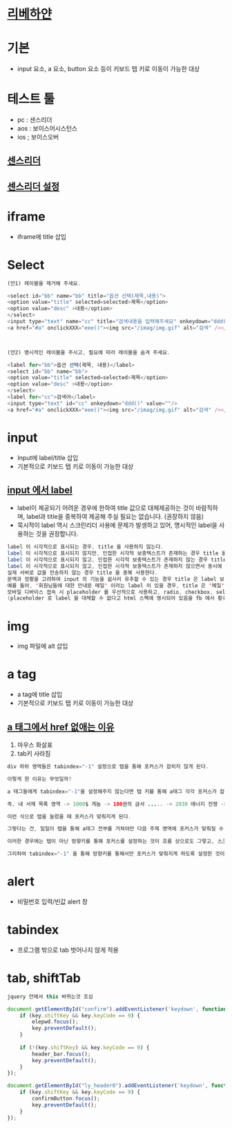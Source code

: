 # [리베하얀](https://www.youtube.com/watch?v=QQXvASCMp-g)

# 기본
* input 요소, a 요소, button 요소 등이 키보드 탭 키로 이동이 가능한 대상


# 테스트 툴
* pc : 센스리더
* aos : 보이스어시스턴스
* ios ; 보이스오버 

## [센스리더](https://nuli.navercorp.com/community/article/1081603?email=true)

## [센스리더 설정](https://consumer.kiwoom.com/nkw.templateFrameSet.do?m=m1504010000)

# iframe
* iframe에 title 삽입


# Select
```javascript
(안1) 레이블을 제거해 주세요.

<select id="bb" name="bb" title="옵션 선택(제목,내용)">
<option value="title" selected=selected>제목</option>
<option value="desc" >내용</option>
</select>
<input type="text" name="cc" title="검색내용을 입력해주세요" onkeydown="ddd()" value=""/>
<a href="#a" onclickXXX="eee()"><img src="/imag/img.gif" alt="검색" /></a>



(안2) 명시적인 레이블을 주시고, 필요에 따라 레이블을 숨겨 주세요.

<label for="bb">옵션 선택(제목, 내용)</label>
<select id="bb" name="bb">
<option value="title" selected=selected>제목</option>
<option value="desc" >내용</option>
</select>
<label for="cc">검색어</label>
<input type="text" id="cc" onkeydown="ddd()" value=""/>
<a href="#a" onclickXXX="eee()"><img src="/imag/img.gif" alt="검색" /></a>
```

# input
* Input에 label/title 삽입
* 기본적으로  키보드 탭 키로 이동이 가능한 대상


## [input 에서 label](https://mygumi.tistory.com/359)
* label이 제공되기 어려운 경우에 한하여 title 값으로 대체제공하는 것이 바람직하며, label과 title을 중복하여 제공해 주실 필요는 없습니다. (권장하지 않음)
* 묵시적이 label 역시 스크린리더 사용에 문제가 발생하고 있어, 명시적인 label을 사용하는 것을 권장합니다.

```java
label 이 시각적으로 표시되는 경우, title 을 사용하지 않는다.
label 이 시각적으로 표시되지 않지만, 인접한 시각적 보충텍스트가 존재하는 경우 title 을 사용하지 않는다.
label 이 시각적으로 표시되지 않고, 인접한 시각적 보충텍스트가 존재하지 않는 경우 title 을 중복 사용한다.
label 이 시각적으로 표시되지 않고, 인접한 시각적 보충텍스트가 존재하지 않으면서 동시에 해당 서식이 다른 서식의 기능을 보조하며, 
실제 서버로 값을 전송하지 않는 경우 title 을 중복 사용한다.
문맥과 정황을 고려하여 input 의 기능을 쉽사리 유추할 수 있는 경우 title 은 label 보다 간략하게 작성하거나 생략한다. 
예를 들어, '회원님들에 대한 안내문 메일' 이라는 label 이 있을 경우, title 은 '메일' 정도로 간략하게 작성하거나 생략한다.
모바일 디바이스 접속 시 placeholder 를 우선적으로 사용하고, radio, checkbox, select, textarea 인 경우 label 만 사용한다. 
(placeholder 로 label 을 대체할 수 없다고 html 스펙에 명시되어 있음을 fb 에서 황규연님이 알려주셨습니다. 참고해주세요.)

```


# img
* img 파일에 alt 삽입

# a tag
* a tag에 title 삽입
* 기본적으로  키보드 탭 키로 이동이 가능한 대상


## [a 태그에서 href 없애는 이유](https://ooz.co.kr/382)
1. 마우스 화살표
2. tab키 사라짐

```java
div 하위 영역들은 tabindex="-1" 설정으로 탭을 통해 포커스가 잡히지 않게 된다.

이렇게 한 이유는 무엇일까?

a 태그들에게 tabindex="-1"을 설정해주지 않는다면 탭 키를 통해 a태그 각각 포커스가 잡히게 된다.

즉, 내 서재 목록 영역 -> 1000$ 게놈 -> 100권의 금서 ..... -> 2030 에너지 전쟁 -> 남이야 뭐라 하건! -> .....

이런 식으로 탭을 눌렀을 때 포커스가 맞춰지게 된다.

그렇다는 건, 일일이 탭을 통해 a태그 전부를 거쳐야만 다음 주제 영역에 포커스가 맞춰질 수 있다.

이러한 경우에는 탭이 아닌 방향키를 통해 포커스를 설정하는 것이 흐름 상으로도 그렇고, 스크린 리더 사용자에게도 효율적이다.

그리하여 tabindex="-1" 을 통해 방향키를 통해서만 포커스가 맞춰지게 하도록 설정한 것이다.

```

# alert
* 비밀번호 입력/빈값 alert 창


# tabindex
* 프로그램 밖으로 tab 벗어나지 않게 적용


# tab, shiftTab
```javascript
jquery 안에서 this 바뀌는것 조심

document.getElementById("confirm").addEventListener('keydown', function (key) {
    if (key.shiftKey && key.keyCode == 9) {
        elepwd.focus();
        key.preventDefault();
    }
        
    if (!(key.shiftKey) && key.keyCode == 9) {
        header_bar.focus();
        key.preventDefault();
    }
});

document.getElementById("ly_header0").addEventListener('keydown', function (key) {
    if (key.shiftKey && key.keyCode == 9) {
        confirmButton.focus();
        key.preventDefault();
    }
});
```


